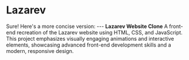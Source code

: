 # Lazarev
Sure! Here's a more concise version:  ---  **Lazarev Website Clone**  A front-end recreation of the Lazarev website using HTML, CSS, and JavaScript. This project emphasizes visually engaging animations and interactive elements, showcasing advanced front-end development skills and a modern, responsive design.
